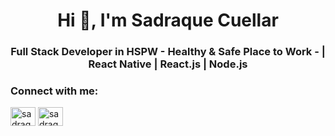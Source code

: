 <h1 align="center">Hi 👋, I'm Sadraque Cuellar</h1>
<h3 align="center">Full Stack Developer in HSPW - Healthy & Safe Place to Work - | React Native | React.js | Node.js</h3>

<h3 align="left">Connect with me:</h3>
<p align="left">
<a href="https://linkedin.com/in/sadraquecuellar" target="_blank"><img align="center" src="https://cdn.jsdelivr.net/npm/simple-icons@3.0.1/icons/linkedin.svg" alt="sadraquecuellar" height="30" width="40" /></a>
<a href="https://instagram.com/sadraquecuellar" target="_blank"><img align="center" src="https://cdn.jsdelivr.net/npm/simple-icons@3.0.1/icons/instagram.svg" alt="sadraquecuellar" height="30" width="40" /></a>
</p>

